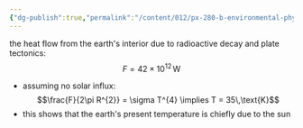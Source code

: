 ```yaml
---
{"dg-publish":true,"permalink":"/content/012/px-280-b-environmental-physics/a/px-280-a2-geothermal-heat-flow/","noteIcon":"1","created":"2025-01-06T12:20:33.363+00:00","updated":"2025-01-06T12:24:55.686+00:00"}
---
```


the heat flow from the earth's interior due to radioactive decay and plate tectonics:
$$F = 42\times10^{12}\,\text{W}$$
- assuming no solar influx:
$$\frac{F}{2\pi R^{2}} = \sigma T^{4} \implies T = 35\,\text{K}$$
- this shows that the earth's present temperature is chiefly due to the sun
